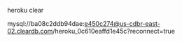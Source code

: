 
heroku clear

mysql://ba08c2ddb94dae:e450c274@us-cdbr-east-02.cleardb.com/heroku_0c610eaffd1e45c?reconnect=true